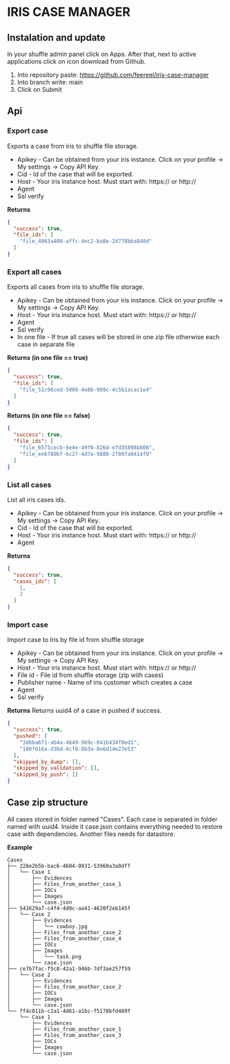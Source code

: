 # IRIS CASE MANAGER

## Instalation and update

In your shuffle admin panel click on Apps. After that, next to active applications click on icon download from Github.

1. Into repository paste: https://github.com/feereel/iris-case-manager
2. Into branch write: main
3. Click on Submit

## Api

### Export case

Exports a case from iris to shuffle file storage.

- Apikey - Сan be obtained from your iris instance. Click on your profile -> My settings -> Copy API Key.
- Cid - Id of the case that will be exported.
- Host - Your iris instance host. Must start with: https:// or http://
- Agent
- Ssl verify

<strong>Returns</strong>
```json
{
  "success": true,
  "file_ids": [
    "file_4863a408-affc-4ec2-ba8e-2d778bba840d"
  ]
}
```

### Export all cases

Exports all cases from iris to shuffle file storage.

- Apikey - Сan be obtained from your iris instance. Click on your profile -> My settings -> Copy API Key.
- Host - Your iris instance host. Must start with: https:// or http://
- Agent
- Ssl verify
- In one file - If true all cases will be stored in one zip file otherwise each case in separate file

<strong>Returns (in one file == true)</strong>
```json
{
  "success": true,
  "file_ids": [
    "file_51c96ced-5008-4e86-909c-4c5b1acac1e4"
  ]
}
```

<strong>Returns (in one file == false)</strong>
```json
{
  "success": true,
  "file_ids": [
    "file_6571cecb-6e4e-49f0-826d-e7d35898b806",
    "file_eeb780bf-6c27-4d7a-9888-27097a0414f0"
  ]
}
```


### List all cases

List all iris cases ids.

- Apikey - Сan be obtained from your iris instance. Click on your profile -> My settings -> Copy API Key.
- Cid - Id of the case that will be exported.
- Host - Your iris instance host. Must start with: https:// or http://
- Agent

<strong>Returns</strong>
```json
{
  "success": true,
  "cases_ids": [
    1,
    2
  ]
}
```


### Import case

Import case to Iris by file id from shuffle storage 

- Apikey - Сan be obtained from your iris instance. Click on your profile -> My settings -> Copy API Key.
- Host - Your iris instance host. Must start with: https:// or http://
- File id - File id from shuffle storage (zip with cases)
- Publisher name - Name of iris customer which creates a case
- Agent
- Ssl verify

<strong>Returns</strong>
Returns uuid4 of a case in pushed if success.

```json
{
  "success": true,
  "pushed": [
    "3dbba6f1-ab4a-4649-969c-041b434f0ed1",
    "180f616a-d3bd-4cf8-8b3a-8e6d14e27e53"
  ],
  "skipped_by_dump": [],
  "skipped_by_validation": [],
  "skipped_by_push": []
}
```

## Case zip structure

All cases stored in folder named "Cases".
Each case is separated in folder named with uuid4. Inside it case.json contains everything needed to restore case with dependencies. Another files needs for datastore.

<strong>Example</strong>
```
Cases
├── 228e2b5b-bac6-4604-9931-53960a3a0dff
│   └── Case 1
│       ├── Evidences
│       ├── Files_from_another_case_1
│       ├── IOCs
│       ├── Images
│       └── case.json
├── 541629a7-c4f4-4d0c-aa41-4620f2eb145f
│   └── Case 2
│       ├── Evidences
│       │   └── cowboy.jpg
│       ├── Files_from_another_case_2
│       ├── Files_from_another_case_4
│       ├── IOCs
│       ├── Images
│       │   └── task.png
│       └── case.json
├── ce7b7fac-f5c8-42a1-946b-7df3ae257f59
│   └── Case 2
│       ├── Evidences
│       ├── Files_from_another_case_2
│       ├── IOCs
│       ├── Images
│       └── case.json
└── ff4c011b-c2a1-4d61-a1bc-f5178bfd409f
    └── Case 1
        ├── Evidences
        ├── Files_from_another_case_1
        ├── Files_from_another_case_3
        ├── IOCs
        ├── Images
        └── case.json
```
